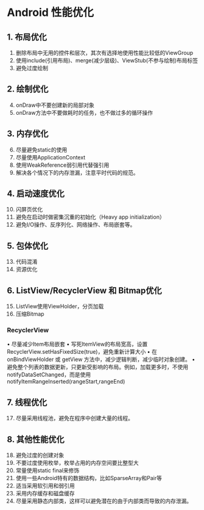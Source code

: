 # Android 性能优化

## 1. 布局优化
1. 删除布局中无用的控件和层次，其次有选择地使用性能比较低的ViewGroup
2. 使用include(引用布局)、merge(减少层级)、ViewStub(不参与绘制)布局标签
3. 避免过度绘制
## 2. 绘制优化
4. onDraw中不要创建新的局部对象
5. onDraw方法中不要做耗时的任务，也不做过多的循环操作
## 3. 内存优化
6. 尽量避免static的使用
7. 尽量使用ApplicationContext
8. 使用WeakReference弱引用代替强引用
9. 解决各个情况下的内存泄漏，注意平时代码的规范。
## 4. 启动速度优化
10. 闪屏页优化
11. 避免在启动时做密集沉重的初始化（Heavy app initialization）
12. 避免I/O操作、反序列化、网络操作、布局嵌套等。
## 5. 包体优化
13. 代码混淆
14. 资源优化
## 6. ListView/RecyclerView 和 Bitmap优化
15. ListView使用ViewHolder，分页加载
16. 压缩Bitmap
### RecyclerView
• 尽量减少Item布局嵌套
• 写死ItemView的布局宽高，设置RecyclerView.setHasFixedSize(true)，避免重新计算大小
• 在onBindViewHolder 或 getView 方法中，减少逻辑判断，减少临时对象创建。
• 避免整个列表的数据更新，只更新受影响的布局。例如，加载更多时，不使用notifyDataSetChanged，而是使用notifyItemRangeInserted(rangeStart,rangeEnd)
## 7. 线程优化
17. 尽量采用线程池，避免在程序中创建大量的线程。
## 8. 其他性能优化
18. 避免过度的创建对象
19. 不要过度使用枚举，枚举占用的内存空间要比整型大
20. 常量使用static final来修饰
21. 使用一些Android特有的数据结构，比如SparseArray和Pair等
22. 适当采用软引用和弱引用
23. 采用内存缓存和磁盘缓存
24. 尽量采用静态内部类，这样可以避免潜在的由于内部类而导致的内存泄漏。